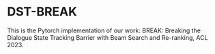 # DST-BREAK
This is the Pytorch implementation of our work: BREAK: Breaking the Dialogue State Tracking Barrier with Beam Search and Re-ranking,  ACL 2023. 
